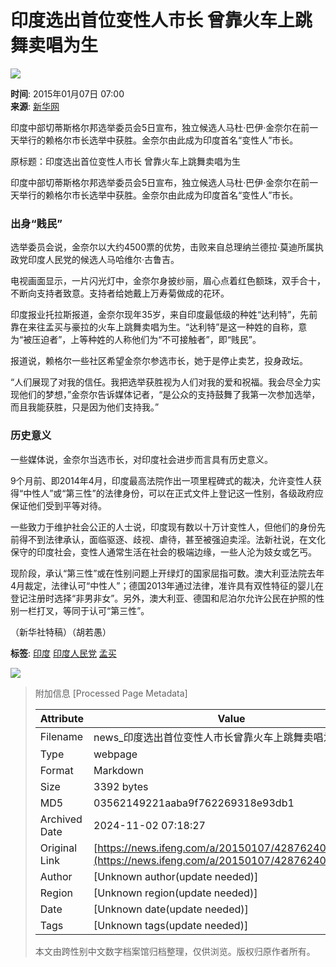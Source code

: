 # 印度选出首位变性人市长 曾靠火车上跳舞卖唱为生

![](https://dolphin.deliver.ifeng.com/c?z=ifeng&la=0&si=2&ci=23&cg=22&c=29&or=232&l=728&bg=728&b=726&u=https://y0.ifengimg.com/34c4a1d78882290c/2012/0528/1x1.gif)

**时间**: 2015年01月07日 07:00  
**来源**: [新华网](http://news.xinhuanet.com/world/2015-01/07/c_127363964.htm)  

印度中部切蒂斯格尔邦选举委员会5日宣布，独立候选人马杜·巴伊·金奈尔在前一天举行的赖格尔市长选举中获胜。金奈尔由此成为印度首名“变性人”市长。

原标题：印度选出首位变性人市长 曾靠火车上跳舞卖唱为生

印度中部切蒂斯格尔邦选举委员会5日宣布，独立候选人马杜·巴伊·金奈尔在前一天举行的赖格尔市长选举中获胜。金奈尔由此成为印度首名“变性人”市长。

### 出身“贱民”

选举委员会说，金奈尔以大约4500票的优势，击败来自总理纳兰德拉·莫迪所属执政党印度人民党的候选人马哈维尔·古鲁吉。

电视画面显示，一片闪光灯中，金奈尔身披纱丽，眉心点着红色额珠，双手合十，不断向支持者致意。支持者给她戴上万寿菊做成的花环。

印度报业托拉斯报道，金奈尔现年35岁，来自印度最低级的种姓“达利特”，先前靠在来往孟买与豪拉的火车上跳舞卖唱为生。“达利特”是这一种姓的自称，意为“被压迫者”，上等种姓的人称他们为“不可接触者”，即“贱民”。

报道说，赖格尔一些社区希望金奈尔参选市长，她于是停止卖艺，投身政坛。

“人们展现了对我的信任。我把选举获胜视为人们对我的爱和祝福。我会尽全力实现他们的梦想，”金奈尔告诉媒体记者，“是公众的支持鼓舞了我第一次参加选举，而且我能获胜，只是因为他们支持我。”

### 历史意义

一些媒体说，金奈尔当选市长，对印度社会进步而言具有历史意义。

9个月前、即2014年4月，印度最高法院作出一项里程碑式的裁决，允许变性人获得“中性人”或“第三性”的法律身份，可以在正式文件上登记这一性别，各级政府应保证他们受到平等对待。

一些致力于维护社会公正的人士说，印度现有数以十万计变性人，但他们的身份先前得不到法律承认，面临驱逐、歧视、虐待，甚至被强迫卖淫。法新社说，在文化保守的印度社会，变性人通常生活在社会的极端边缘，一些人沦为妓女或乞丐。

现阶段，承认“第三性”或在性别问题上开绿灯的国家屈指可数。澳大利亚法院去年4月裁定，法律认可“中性人”；德国2013年通过法律，准许具有双性特征的婴儿在登记注册时选择“非男非女”。另外，澳大利亚、德国和尼泊尔允许公民在护照的性别一栏打叉，等同于认可“第三性”。  

（新华社特稿）（胡若愚）  

**标签**: [印度](http://search.ifeng.com/sofeng/search.action?c=1&q=%E5%8D%B0%E5%BA%A6) [印度人民党](http://search.ifeng.com/sofeng/search.action?c=1&q=%E5%8D%B0%E5%BA%A6%E4%BA%BA%E6%B0%91%E5%85%9A) [孟买](http://search.ifeng.com/sofeng/search.action?c=1&q=%E5%AD%9F%E4%B9%B0)

![](http://h2.ifengimg.com/0f56ee67a4c375c2/2013/1106/indeccode.png)

> 附加信息 [Processed Page Metadata]
>
> | Attribute       | Value                                  |
> |-----------------|----------------------------------------|
> | Filename        | news_印度选出首位变性人市长曾靠火车上跳舞卖唱为生.md                             |
> | Type            | webpage                                 |
> | Format          | Markdown                               |
> | Size            | 3392 bytes                           |
> | MD5             | 03562149221aaba9f762269318e93db1                                  |
> | Archived Date   | 2024-11-02 07:18:27                             |
> | Original Link   | [https://news.ifeng.com/a/20150107/42876240_0.shtml](https://news.ifeng.com/a/20150107/42876240_0.shtml)                         |
> | Author          | [Unknown author(update needed)]                              |
> | Region          | [Unknown region(update needed)]                              |
> | Date            | [Unknown date(update needed)]                                 |
> | Tags            | [Unknown tags(update needed)]                                 |
>
> 本文由跨性别中文数字档案馆归档整理，仅供浏览。版权归原作者所有。
>